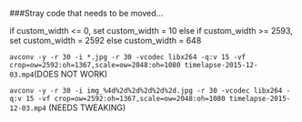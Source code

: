 ###Stray code that needs to be moved...

if custom_width <= 0, set custom_width = 10
else if custom_width >= 2593, set custom_width = 2592
else custom_width = 648

```avconv -y -r 30 -i *.jpg -r 30 -vcodec libx264 -q:v 15 -vf crop=ow=2592:oh=1367,scale=ow=2048:oh=1080 timelapse-2015-12-03.mp4```(DOES NOT WORK)

```avconv -y -r 30 -i img_%4d%2d%2d%2d%2d%2d.jpg -r 30 -vcodec libx264 -q:v 15 -vf crop=ow=2592:oh=1367,scale=ow=2048:oh=1080 timelapse-2015-12-03.mp4``` (NEEDS TWEAKING)

